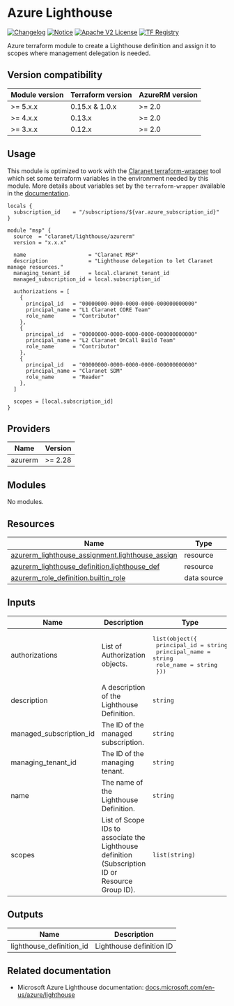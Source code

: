 # Azure Lighthouse
[![Changelog](https://img.shields.io/badge/changelog-release-green.svg)](CHANGELOG.md) [![Notice](https://img.shields.io/badge/notice-copyright-yellow.svg)](NOTICE) [![Apache V2 License](https://img.shields.io/badge/license-Apache%20V2-orange.svg)](LICENSE) [![TF Registry](https://img.shields.io/badge/terraform-registry-blue.svg)](https://registry.terraform.io/modules/claranet/lighthouse/azurerm/)

Azure terraform module to create a Lighthouse definition and assign it to scopes where management delegation is needed.

## Version compatibility

| Module version | Terraform version | AzureRM version |
| -------------- | ----------------- | --------------- |
| >= 5.x.x       | 0.15.x & 1.0.x    | >= 2.0          |
| >= 4.x.x       | 0.13.x            | >= 2.0          |
| >= 3.x.x       | 0.12.x            | >= 2.0          |

## Usage

This module is optimized to work with the [Claranet terraform-wrapper](https://github.com/claranet/terraform-wrapper) tool
which set some terraform variables in the environment needed by this module.
More details about variables set by the `terraform-wrapper` available in the [documentation](https://github.com/claranet/terraform-wrapper#environment).

```hcl
locals {
  subscription_id    = "/subscriptions/${var.azure_subscription_id}"
}

module "msp" {
  source  = "claranet/lighthouse/azurerm"
  version = "x.x.x"

  name                    = "Claranet MSP"
  description             = "Lighthouse delegation to let Claranet manage resources."
  managing_tenant_id      = local.claranet_tenant_id
  managed_subscription_id = local.subscription_id

  authorizations = [
    {
      principal_id   = "00000000-0000-0000-0000-000000000000"
      principal_name = "L1 Claranet CORE Team"
      role_name      = "Contributor"
    },
    {
      principal_id   = "00000000-0000-0000-0000-000000000000"
      principal_name = "L2 Claranet OnCall Build Team"
      role_name      = "Contributor"
    },
    {
      principal_id   = "00000000-0000-0000-0000-000000000000"
      principal_name = "Claranet SDM"
      role_name      = "Reader"
    },
  ]

  scopes = [local.subscription_id]
}
```

<!-- BEGIN_TF_DOCS -->
## Providers

| Name | Version |
|------|---------|
| azurerm | >= 2.28 |

## Modules

No modules.

## Resources

| Name | Type |
|------|------|
| [azurerm_lighthouse_assignment.lighthouse_assign](https://registry.terraform.io/providers/hashicorp/azurerm/latest/docs/resources/lighthouse_assignment) | resource |
| [azurerm_lighthouse_definition.lighthouse_def](https://registry.terraform.io/providers/hashicorp/azurerm/latest/docs/resources/lighthouse_definition) | resource |
| [azurerm_role_definition.builtin_role](https://registry.terraform.io/providers/hashicorp/azurerm/latest/docs/data-sources/role_definition) | data source |

## Inputs

| Name | Description | Type | Default | Required |
|------|-------------|------|---------|:--------:|
| authorizations | List of Authorization objects. | <pre>list(object({<br>    principal_id   = string<br>    principal_name = string<br>    role_name      = string<br>  }))</pre> | n/a | yes |
| description | A description of the Lighthouse Definition. | `string` | `null` | no |
| managed\_subscription\_id | The ID of the managed subscription. | `string` | n/a | yes |
| managing\_tenant\_id | The ID of the managing tenant. | `string` | n/a | yes |
| name | The name of the Lighthouse Definition. | `string` | n/a | yes |
| scopes | List of Scope IDs to associate the Lighthouse definition (Subscription ID or Resource Group ID). | `list(string)` | n/a | yes |

## Outputs

| Name | Description |
|------|-------------|
| lighthouse\_definition\_id | Lighthouse definition ID |
<!-- END_TF_DOCS -->
## Related documentation

- Microsoft Azure Lighthouse documentation: [docs.microsoft.com/en-us/azure/lighthouse](https://docs.microsoft.com/en-us/azure/lighthouse)
